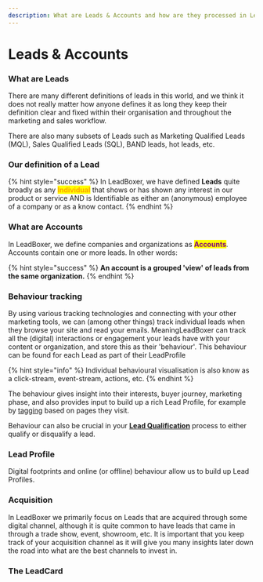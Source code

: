 ```yaml
---
description: What are Leads & Accounts and how are they processed in LeadBoxer
---
```


# Leads & Accounts

### What are Leads

There are many different definitions of leads in this world, and we think it does not really matter how anyone defines it as long they keep their definition clear and fixed within their organisation and throughout the marketing and sales workflow.

There are also many subsets of Leads such as Marketing Qualified Leads (MQL), Sales Qualified Leads (SQL), BAND leads, hot leads, etc.

### Our definition of a Lead

{% hint style="success" %}
In LeadBoxer, we have defined **Leads** quite broadly as any <mark style="color:orange;">**Individual**</mark> that shows or has shown any interest in our product or service AND is Identifiable as either an (anonymous) employee of a company or as a know contact.
{% endhint %}

### What are Accounts

In LeadBoxer, we define companies and organizations as <mark style="color:purple;">**Accounts**</mark>. Accounts contain one or more leads. In other words:

{% hint style="success" %}
**An account is a grouped 'view' of leads from the same organization.**
{% endhint %}

### Behaviour tracking

By using various tracking technologies and connecting with your other marketing tools, we can (among other things) track individual leads when they browse your site and read your emails. MeaningLeadBoxer can track all the (digital) interactions or engagement your leads have with your content or organization, and store this as their 'behaviour'. This behaviour can be found for each Lead as part of their LeadProfile&#x20;

{% hint style="info" %}
Individual behavioural visualisation is also know as a click-stream, event-stream, actions, etc.
{% endhint %}

The behaviour gives insight into their interests, buyer journey, marketing phase, and also provides input to build up a rich Lead Profile, for example by [tagging](elements/lead-tags.md) based on pages they visit.

Behaviour can also be crucial in your [**Lead Qualification**](../solutions/lead-qualification.md) process to either qualify or disqualify a lead.

### Lead Profile

Digital footprints and online (or offline) behaviour allow us to build up Lead Profiles.

### Acquisition

In LeadBoxer we primarily focus on Leads that are acquired through some digital channel, although it is quite common to have leads that came in through a trade show, event, showroom, etc. It is important that you keep track of your acquisition channel as it will give you many insights later down the road into what are the best channels to invest in.

### The LeadCard



##
